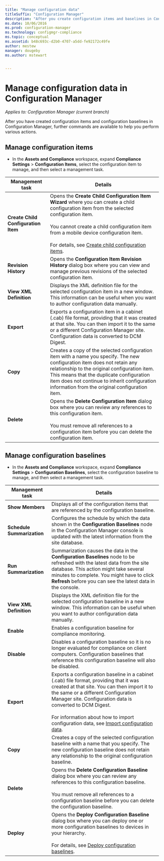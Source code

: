 ```yaml
---
title: "Manage configuration data"
titleSuffix: "Configuration Manager"
description: "After you create configuration items and baselines in Configuration Manager, you can use other commands to perform various actions."
ms.date: 10/06/2016
ms.prod: configuration-manager
ms.technology: configmgr-compliance
ms.topic: conceptual
ms.assetid: b48c693c-d2b0-4707-a5dd-fe92172c49fe
author: mestew
manager: dougeby
ms.author: mstewart


---
```

# Manage configuration data in Configuration Manager

*Applies to: Configuration Manager (current branch)*

After you have created configuration items and configuration baselines in Configuration Manager, further commands are available to help you perform various actions.  

## Manage configuration items  

-   In the **Assets and Compliance** workspace, expand **Compliance Settings** > **Configuration Items**, select the configuration item to manage, and then select a management task.  

|Management task|Details|  
|---------------------|-------------|  
|**Create Child Configuration Item**|Opens the **Create Child Configuration Item Wizard** where you can create a child configuration item from the selected configuration item.<br /><br /> You cannot create a child configuration item from a mobile device configuration item.<br /><br /> For details, see [Create child configuration items](../../compliance/deploy-use/create-child-configuration-items.md).|  
|**Revision History**|Opens the **Configuration Item Revision History** dialog box where you can view and manage previous revisions of the selected configuration item.|  
|**View XML Definition**|Displays the XML definition file for the selected configuration item in a new window. This information can be useful when you want to author configuration data manually.|  
|**Export**|Exports a configuration item in a cabinet (.cab) file format, providing that it was created at that site. You can then import it to the same or a different Configuration Manager site. Configuration data is converted to DCM Digest.|  
|**Copy**|Creates a copy of the selected configuration item with a name you specify. The new configuration item does not retain any relationship to the original configuration item. This means that the duplicate configuration item does not continue to inherit configuration information from the original configuration item.|  
|**Delete**|Opens the **Delete Configuration Item** dialog box where you can review any references to this configuration item.<br /><br /> You must remove all references to a configuration item before you can delete the configuration item.|  

## Manage configuration baselines  

-   In the **Assets and Compliance** workspace, expand **Compliance Settings** > **Configuration Baselines**, select the configuration baseline to manage, and then select a management task.  


|Management task|Details|  
|---------------------|-------------|  
|**Show Members**|Displays all of the configuration items that are referenced by the configuration baseline.|  
|**Schedule Summarization**|Configures the schedule by which the data shown in the **Configuration Baselines** node in the Configuration Manager console is updated with the latest information from the site database.|  
|**Run Summarization**|Summarization causes the data in the **Configuration Baselines** node to be refreshed with the latest data from the site database. This action might take several minutes to complete. You might have to click **Refresh** before you can see the latest data in the console.|  
|**View XML Definition**|Displays the XML definition file for the selected configuration baseline in a new window. This information can be useful when you want to author configuration data manually.|  
|**Enable**|Enables a configuration baseline for compliance monitoring.|  
|**Disable**|Disables a configuration baseline so it is no longer evaluated for compliance on client computers. Configuration baselines that reference this configuration baseline will also be disabled.|  
|**Export**|Exports a configuration baseline in a cabinet (.cab) file format, providing that it was created at that site. You can then import it to the same or a different Configuration Manager site. Configuration data is converted to DCM Digest.<br /><br /> For information about how to import configuration data, see [Import configuration data](../../compliance/deploy-use/import-configuration-data.md).|  
|**Copy**|Creates a copy of the selected configuration baseline with a name that you specify. The new configuration baseline does not retain any relationship to the original configuration baseline.|  
|**Delete**|Opens the **Delete Configuration Baseline** dialog box where you can review any references to this configuration baseline.<br /><br /> You must remove all references to a configuration baseline before you can delete the configuration baseline.|  
|**Deploy**|Opens the **Deploy Configuration Baseline** dialog box where you can deploy one or more configuration baselines to devices in your hierarchy.<br /><br /> For details, see [Deploy configuration baselines](../../compliance/deploy-use/deploy-configuration-baselines.md).|  

